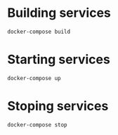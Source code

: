 Building services
==============================
```
docker-compose build
```

Starting services
==============================
```
docker-compose up
```

Stoping services
==============================
```
docker-compose stop
```
